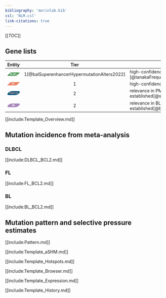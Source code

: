 ```yaml
---
bibliography: 'morinlab.bib'
csl: 'NLM.csl'
link-citations: true
---
```



[[_TOC_]]


## Gene lists

|Entity|Tier|Description                           |
|:------:|:----:|--------------------------------------|
|![DLBCL](images/icons/DLBCL_tier1.png) |1[@balSuperenhancerHypermutationAlters2022]   |high-confidence DLBCL gene            [@tanakaFrequentIncidenceSomatic1992]|
|![FL](images/icons/FL_tier1.png)    |1   |high-confidence FL gene| 
|![PMBL](images/icons/PMBL_tier2.png)|2|relevance in PMBL/cHL/GZL not firmly established[@sarkozyMutationalLandscapeGray2021]|
|![BL](images/icons/BL_tier2.png)    |2   |relevance in BL not firmly established[@burkhardtClinicalRelevanceMolecular2022]|

[[include:Template_Overview.md]]


## Mutation incidence from meta-analysis

### DLBCL
[[include:DLBCL_BCL2.md]]

### FL
[[include:FL_BCL2.md]]

### BL
[[include:BL_BCL2.md]]

## Mutation pattern and selective pressure estimates

[[include:Pattern.md]]

[[include:Template_aSHM.md]]


[[include:Template_Hotspots.md]]

[[include:Template_Browser.md]]

[[include:Template_Expression.md]]

[[include:Template_History.md]]


<!-- ORIGIN: 1339299 -->
<!-- FL: morinFrequentMutationHistonemodifying2011 -->
<!-- BL: burkhardtClinicalRelevanceMolecular2022b -->
<!-- BL: burkhardtClinicalRelevanceMolecular2022b -->
<!-- DLBCL: tanakaFrequentIncidenceSomatic1992 -->
